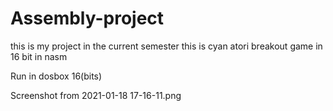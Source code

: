 # Assembly-project

this is my project in the current semester this is cyan atori breakout game in 16 bit in nasm 

Run in dosbox 16(bits)

Screenshot from 2021-01-18 17-16-11.png
